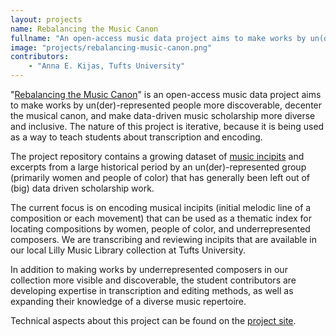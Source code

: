 ```yaml
---
layout: projects
name: Rebalancing the Music Canon
fullname: "An open-access music data project aims to make works by un(der)-represented people more discoverable, decenter the musical canon, and make data-driven music scholarship more diverse and inclusive."
image: "projects/rebalancing-music-canon.png"
contributors:
    - "Anna E. Kijas, Tufts University"
---
```

"[Rebalancing the Music Canon](https://rebalancing-music-canon.com/)" is an open-access music data project aims to make works by un(der)-represented people more discoverable, decenter the musical canon, and make data-driven music scholarship more diverse and inclusive. The nature of this project is iterative, because it is being used as a way to teach students about transcription and encoding.  

The project repository contains a growing dataset of [music incipits](https://rebalancing-music-canon.com/_pages/incipit-index/) and excerpts from a large historical period by an un(der)-represented group (primarily women and people of color) that has generally been left out of (big) data driven scholarship work.

The current focus is on encoding musical incipits (initial melodic line of a composition or each movement) that can be used as a thematic index for locating compositions by women, people of color, and underrepresented composers. We are transcribing and reviewing incipits that are available in our local Lilly Music Library collection at Tufts University.

In addition to making works by underrepresented composers in our collection more visible and discoverable, the student contributors are developing expertise in transcription and editing methods, as well as expanding their knowledge of a diverse music repertoire.

Technical aspects about this project can be found on the [project site](https://rebalancing-music-canon.com/technical/).
